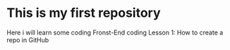 # This is my first repository 
Here i will learn some coding Fronst-End coding
Lesson 1:
How to create a repo in GitHub
